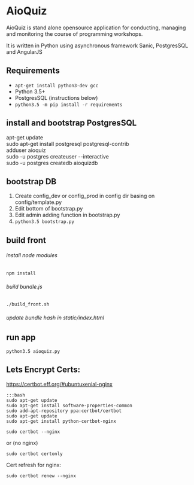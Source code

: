 # AioQuiz

AioQuiz is stand alone opensource application for conducting, managing and monitoring the course of programming workshops.

It is written in Python using asynchronous framework Sanic, PostgresSQL and AngularJS

## Requirements
* `apt-get install python3-dev gcc`
* Python 3.5+
* PostgresSQL (instructions below)
* `python3.5 -m pip install -r requirements`


## install and bootstrap PostgresSQL

apt-get update <br>
sudo apt-get install postgresql postgresql-contrib <br>
adduser aioquiz<br>
sudo -u postgres createuser --interactive<br>
sudo -u postgres createdb aioquizdb<br>

## bootstrap DB

1. Create config_dev or config_prod in config dir basing on config/template.py
2. Edit bottom of bootstrap.py
3. Edit admin adding function in bootstrap.py
4. `python3.5 bootstrap.py`


## build front

###### install node modules
`npm install`

###### build bundle.js
`./build_front.sh`
###### update bundle hash in static/index.html

## run app

`python3.5 aioquiz.py`


## Lets Encrypt Certs:
https://certbot.eff.org/#ubuntuxenial-nginx

    :::bash
    sudo apt-get update
    sudo apt-get install software-properties-common
    sudo add-apt-repository ppa:certbot/certbot
    sudo apt-get update
    sudo apt-get install python-certbot-nginx

`sudo certbot --nginx`

or (no nginx)

`sudo certbot certonly`


Cert refresh for nginx:

`sudo certbot renew --nginx`